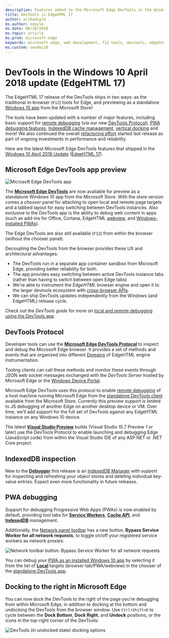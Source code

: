 ```yaml
---
description: Features added to the Microsoft Edge DevTools in the Windows 10 April 2018 Update (EdgeHTML 17)
title: DevTools in EdgeHTML 17
author: erikadoyle
ms.author: edoyle
ms.date: 06/20/2018
ms.topic: article
ms.prod: microsoft-edge
keywords: microsoft edge, web development, f12 tools, devtools, edgehtml 17
ms.custom: seodec18
---
```


# DevTools in the Windows 10 April 2018 update (EdgeHTML 17)

The EdgeHTML 17 release of the DevTools ships in two ways: as the traditional in-browser (`F12`) tools for Edge, and previewing as a standalone [Windows 10 app](#microsoft-edge-devtools-app-preview) from the Microsoft Store!

The tools have been updated with a number of major features, including basic support for [remote debugging](../../devtools-guide.md#remote-debugging) (via our new [DevTools Protocol](#devtools-protocol)), [PWA debugging features](#pwa-debugging), [IndexedDB cache management](#indexeddb-inspection), [vertical docking](#docking-to-the-right-in-microsoft-edge) and more! We also continued the overall [refactoring effort](./edgehtml-16.md) started last release as part of ongoing investments in performance and reliability.

Here are the latest Microsoft Edge DevTools features that shipped in the [Windows 10 April 2018 Update](https://docs.microsoft.com/en-us/windows/uwp/whats-new/windows-10-build-17134) ([EdgeHTML 17](https://aka.ms/devguide_edgehtml_17)).

## Microsoft Edge DevTools app preview

![Microsoft Edge DevTools app](../../devtools-protocol/media/microsoft-edge-devtools.png) 

The [**Microsoft Edge DevTools**](https://www.microsoft.com/en-us/store/p/microsoft-edge-devtools-preview/9mzbfrmz0mnj?activetab=pivot%3aoverviewtab) are now available for preview as a standalone Windows 10 app from the Microsoft Store. With the store version comes a *chooser* panel for attaching to open local and remote page targets and a tabbed layout for easy switching between DevTools instances. Also exclusive to the DevTools app is the ability to debug web content in apps (such as add-ins for Office, Cortana, EdgeHTML [webview](../../webview.md), and [Windows-installed PWAs](../../progressive-web-apps/windows-features.md)).

The Edge DevTools are also still available (`F12`) from within the browser (without the chooser panel).

Decoupling the DevTools from the browser provides these UX and architectural advantages:

- The DevTools run in a separate app container sandbox from Microsoft Edge, providing better reliability for both.
- The app provides easy switching between active DevTools instance tabs (rather than having to switch between open Edge tabs)
- We're able to instrument the *EdgeHTML* browser engine and open it to the larger devtools ecosystem with [cross-browser APIs](https://github.com/WICG/devtools-protocol/).
- We can ship DevTools updates independently from the Windows (and EdgeHTML) release cycle.

Check out the *DevTools guide* for more on [local and remote debugging using the DevTools app](../../devtools-guide.md).

## DevTools Protocol

Developer tools can use the [**Microsoft Edge DevTools Protocol**](../../devtools-protocol/index.md) to inspect and debug the Microsoft Edge browser. It provides a set of methods and events that are organized into different [Domains](../../devtools-protocol/0.1/domains/index.md) of EdgeHTML engine instrumentation.

 Tooling clients can call these methods and monitor these events through JSON web socket messages exchanged with the *DevTools Server* hosted by Microsoft Edge or the [Windows Device Portal](https://docs.microsoft.com/en-us/windows/mixed-reality/using-the-windows-device-portal). 
 
 Microsoft Edge DevTools uses this protocol to enable [remote debugging](../../devtools-protocol/0.1/clients.md#microsoft-edge-devtools-preview) of a host machine running Microsoft Edge from the [standalone DevTools client](https://www.microsoft.com/en-us/store/p/microsoft-edge-devtools-preview/9mzbfrmz0mnj) available from the Microsoft Store. Currently this preview support is limited to JS debugging of another Edge on another desktop device or VM. Over time, we’ll add support for the full set of DevTools against any EdgeHTML instance on any Windows 10 device.  
 
 The latest [**Visual Studio Preview**](https://www.visualstudio.com/vs/preview/) builds (Visual Studio 15.7 Preview 1 or later) use the DevTools Protocol to enable launching and debugging Edge (JavaScript code) from within the Visual Studio IDE of any ASP.NET or .NET Core project.

## IndexedDB inspection

New to the [**Debugger**](../debugger.md) this release is an [IndexedDB Manager](../storage.md#indexeddb-manager) with support for inspecting and refreshing your object stores and deleting individual key-value entries. Expect even more functionality in future releases.

## PWA debugging

Support for debugging Progressive Web Apps (PWAs) is now enabled by default, providing tool tabs for [**Service Workers**](../service-workers.md), [**Cache API**](../storage.md#cache-manager), and [**IndexedDB**](../storage.md#indexeddb-manager) management.

Additionally, the [Network panel toolbar](../network.md#toolbar) has a new button, **Bypass Service Worker for all network requests**, to toggle on/off your registered service workers as network proxies:

![Network toolbar button: Bypass Service Worker for all network requests](../media/network_toolbar_bypass_sw.png)

You can debug your [PWA as an installed Windows 10 app](../../progressive-web-apps/windows-features.md) by selecting it from the list of [**Local**](../../progressive-web-apps/windows-features.md#debug-your-pwa-as-a-windows-app) targets (browser tab/PWA/webview) in the chooser of the [standalone DevTools app](../../devtools-guide.md#microsoft-store-app).

## Docking to the right in Microsoft Edge

You can now dock the DevTools to the right of the page you're debugging from within Microsoft Edge, in addition to docking at the bottom and undocking the DevTools from the browser window. Use `Ctrl+Shift+D` to cycle between the **Dock Bottom**, **Dock Right**, and **Undock** positions, or the icons in the top-right corner of the DevTools:

![DevTools (in undocked state) docking options](../media/docking_buttons.png) 

